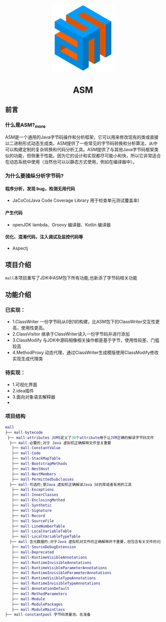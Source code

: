 <p align="center">
    <img width="200" src="src/main/resources/02182936_XNdd.png">
</p>
<h1 align="center">ASM</h1>

## 前言
### 什么是ASM?<a href="https://www.jianshu.com/p/6ec7846edf07"><sub>more</sub></a>
<div>
    ASM是一个通用的Java字节码操作和分析框架，它可以用来修改现有的类或直接以二进制形式动态生成类。ASM提供了一些常见的字节码转换和分析算法，从中可以构建定制的复杂转换和代码分析工具。ASM提供了与其他Java字节码框架类似的功能，但侧重于性能。因为它的设计和实现都尽可能小和快，所以它非常适合在动态系统中使用（当然也可以以静态方式使用，例如在编译器中）。
</div>
    
### 为什么要操纵分析字节码?
#### 程序分析，发现 bug，检测无用代码
 - JaCoCo(Java Code Coverage Library 用于检查单元测试覆盖率)
#### 产生代码
 - openJDK lambda、Groovy 编译器、Kotlin 编译器
#### 优化、混淆代码，注入调试及监控代码等
 - Aspectj

## 项目介绍
`mall`本项目重写了JDK中ASM包下所有功能,也新添了字节码相关功能

## 功能介绍
### 已实现：
 - 1.ClassWriter 一份字节码从0到1的构建，比ASM包下的ClassWriter交互性更高，使用性更高。
 - 2.ClassVisitor 继承于ClassWriter读入一份字节码并进行添加
 - 3.ClassModify 与JDK中源码相像相关操作都是基于字节，使用性较差、门槛较高
 - 4.MethodProxy 动态代理，通过ClassWriter生成模版使用ClassModify修改实现生成代理类
### 待实现：
 - 1.可视化界面
 - 2.idea插件
 - 3.面向对象语言解释器
 - 
### 项目结构
``` lua
mall
├── mall-bytecode
 ├── mall-attributes JVMS定义了30个attribute用于让JVM正确的解读字节码文件
  ├── mall-必要的;对于 Java 虚拟机正确解释文件至关重要
   ├── mall-ConstantValue
   ├── mall-Code
   ├── mall-StackMapTable
   ├── mall-BootstrapMethods
   ├── mall-NestHost
   ├── mall-NestMembers
   ├── mall-PermittedSubclasses
  ├── mall-可选的;使Java 虚拟机正确解读Java SE的库或者有用的工具
   ├── mall-Exceptions
   ├── mall-InnerClasses
   ├── mall-EnclosingMethod
   ├── mall-Synthetic
   ├── mall-Signature
   ├── mall-Record
   ├── mall-SourceFile
   ├── mall-LineNumberTable
   ├── mall-LocalVariableTable
   ├── mall-LocalVariableTypeTable
  ├── mall-含元数据的;对于Java 虚拟机对文件的正确解释并不重要，但包含有关文件的元数据，这些元数据由 Java SE 平台或由工具提供
   ├── mall-SourceDebugExtension
   ├── mall-Deprecated
   ├── mall-RuntimeVisibleAnnotations
   ├── mall-RuntimeInvisibleAnnotations
   ├── mall-RuntimeVisibleParameterAnnotations
   ├── mall-RuntimeInvisibleParameterAnnotations
   ├── mall-RuntimeVisibleTypeAnnotations
   ├── mall-RuntimeInvisibleTypeAnnotations
   ├── mall-AnnotationDefault
   ├── mall-MethodParameters
   ├── mall-Module
   ├── mall-ModulePackages
   ├── mall-ModuleMainClass
├── mall-constantpool 字节码常量池，在准备

